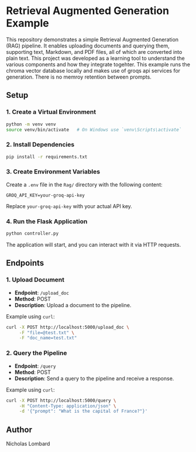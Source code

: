 # Retrieval Augmented Generation Example

This repository demonstrates a simple Retrieval Augmented Generation (RAG) pipeline. It enables uploading documents and querying them, supporting text, Markdown, and PDF files, all of which are converted into plain text. This project was developed as a learning tool to understand the various components and how they integrate togehter. This example runs the chroma vector database locally and makes use of groqs api services for generation. There is no memroy retention between prompts.

## Setup

### 1. Create a Virtual Environment
```bash
python -m venv venv
source venv/bin/activate   # On Windows use `venv\Scripts\activate`
```

### 2. Install Dependencies
```bash
pip install -r requirements.txt
```

### 3. Create Environment Variables
Create a `.env` file in the `Rag/` directory with the following content:
```env
GROQ_API_KEY=your-groq-api-key
```
Replace `your-groq-api-key` with your actual API key.

### 4. Run the Flask Application
```bash
python controller.py
```

The application will start, and you can interact with it via HTTP requests.

## Endpoints

### 1. Upload Document
- **Endpoint**: `/upload_doc`
- **Method**: POST
- **Description**: Upload a document to the pipeline.

Example using `curl`:
```bash
curl -X POST http://localhost:5000/upload_doc \
     -F "file=@test.txt" \
     -F "doc_name=test.txt"
```

### 2. Query the Pipeline
- **Endpoint**: `/query`
- **Method**: POST
- **Description**: Send a query to the pipeline and receive a response.

Example using `curl`:
```bash
curl -X POST http://localhost:5000/query \
     -H "Content-Type: application/json" \
     -d '{"prompt": "What is the capital of France?"}'
```

## Author

Nicholas Lombard
